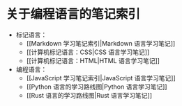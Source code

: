 # 关于编程语言的笔记索引

- 标记语言：
  - [[Markdown 学习笔记索引|Markdown 语言学习笔记]]
  - [[计算机标记语言：CSS|CSS 语言学习笔记]]
  - [[计算机标记语言：HTML|HTML 语言学习笔记]]
- 编程语言：
  - [[JavaScript 学习笔记索引|JavaScript 语言学习笔记]]
  - [[Python 语言的学习路线图|Python 语言学习笔记]]
  - [[Rust 语言的学习路线图|Rust 语言学习笔记]]
